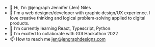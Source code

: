 - 👋 Hi, I’m @jengraph Jennifer (Jen) Niles 
- 👀 I'm a web designer/developer with graphic design/UX experience. I love creative thinking and logical problem-solving applied to digital products.
- 🌱 I’m currently learning React, Typescript, Python
- 💞️ I’m excited to collaborate with GDI Hackathon 2022
- 📫 How to reach me jen@jengraphdesigns.com

<!---
jengraph/jengraph is a ✨ special ✨ repository because its `README.md` (this file) appears on your GitHub profile.
You can click the Preview link to take a look at your changes.
--->
